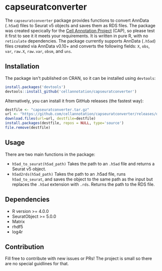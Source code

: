 # capseuratconverter

The `capseuratconverter` package provides functions to convert AnnData (`.h5ad`) files to Seurat v5 objects and saves them as RDS files. The package was created specically for the [Cell Annotation Project](https://celltype.info/) (CAP), so please test it first to see it it meets your requirements. It is written in pure R, with no `reticulate` dependencies. The package currently supports AnnData (`.h5ad`) files created via AnnData v0.10+ and converts the following fields: `X`, `obs`, `var`, `raw.X`, `raw.var`, `obsm`, and `uns`.

## Installation

The package isn't published on CRAN, so it can be installed using `devtools`:

```R
install.packages('devtools')
devtools::install_github('cellannotation/capseuratconverter')
```

Alternatively, you can install it from GitHub releases (the fastest way):

```R
destfile <- "capseuratconverter.tar.gz"
url <- "https://github.com/cellannotation/capseuratconverter/releases/download/v0.3/capseuratconverter_0.3.tar.gz"
download.files(url=url, destfile=destfile)
install.packages(destfile, repos = NULL, type='source')
file.remove(destfile)
```

## Usage

There are two main functions in the package: 
- `h5ad_to_seurat(h5ad_path)` Takes the path to an `.h5ad` file and returns a Seurat v5 object.
- `h5ad2rds(h5ad_path)` Takes the path to an .h5ad file, runs `h5ad_to_seurat`, and saves the object to the same path as the input but replaces the `.h5ad` extension with `.rds`. Returns the path to the RDS file.

## Dependencies

- R version >= 4.0.0
- SeuratObject >= 5.0.0
- Matrix
- rhdf5
- log4r

## Contribution

Fill free to contribute with new issues or PRs! The project is small so there are no special guidlines for that.

